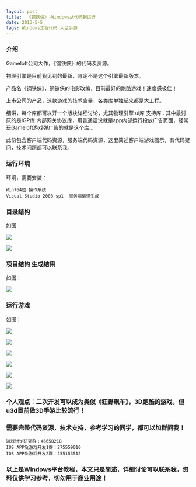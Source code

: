 ```yaml
---
layout: post
title:  《钢铁侠》-Windows从代码到运行
date: 2013-5-5
tags: Windows工程代码 大型手游
---
```



### 介绍

Gameloft公司大作，《钢铁侠》的代码及资源。

物理引擎是目前我见到的最新，肯定不是这个引擎最新版本。

产品名《钢铁侠》，钢铁侠的电影改编，目前最好的跑酷游戏！速度感极佳！

上市公司的产品，这款游戏的技术含量，各类库单独起来都是大工程。

细讲，每个库都可以开一个版块详细讨论，尤其物理引擎 ui库 支持库..
其中最讨厌的是IGP库:内部网关协议库，用普通话说就是app内部运行投放广告页面，经常玩Gameloft游戏弹广告的就是这个库...

此份包含客户端代码资源，服务端代码资源，这里简述客户端游戏图示，有代码疑问，技术问题都可以联系我.

### 运行环境

环境，需要安装：

``` 
Win764位 操作系统
Visual Studio 2008 sp1  服务端编译生成
``` 

### 目录结构

如图：

![](/images/posts/im3/im3-1.jpg)

![](/images/posts/im3/im3-2.jpg)


### 项目结构 生成结果

如图：

![](/images/posts/im3/im3-3.jpg)

### 运行游戏

如图：

![](/images/posts/im3/im3-5.jpg)

![](/images/posts/im3/im3-6.jpg)

![](/images/posts/im3/im3-7.jpg)

![](/images/posts/im3/im3-8.jpg)

![](/images/posts/im3/im3-9.jpg)

![](/images/posts/im3/im3-10.png)


### 个人观点：二次开发可以成为类似《狂野飙车》，3D跑酷的游戏，但u3d目前做3D手游比较流行！

### 需要完整代码资源，技术支持，参考学习的同学，都可以加群问我！

``` 
游戏讨论研究群：46658218
IOS APP及游戏开发1群：275559010
IOS APP及游戏开发2群：255153512
``` 

### 以上是Windows平台教程，本文只是简述，详细讨论可以联系我，资料仅供学习参考，切勿用于商业用途！